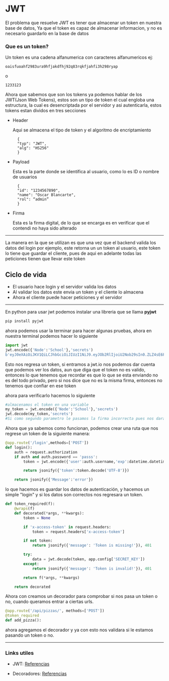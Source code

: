 # JWT

El problema que resuelve JWT es tener que almacenar un token en nuestra base de datos, Ya que el token es capaz de almacenar informacion, y no es necesario guardarlo en la base de datos

### Que es un token? 

Un token es una cadena alfanumerica con caracteres alfanumericos
ej:

    oaisfuoahf2983ura9hfjakdfhj92q83rqkfjahfi3h298ryap

o 

    1233123

Ahora que sabemos que son los tokens ya podemos hablar de los JWT(Json Web Tokens), estos son un tipo de token el cual engloba una estructura, la cual es desencriptada por el servidor y asi autenticarla, estos tokens estan dividos en tres secciones

* Header

    Aqui se almacena el tipo de token y el algoritmo de encriptamiento

    
        {
        "typ": "JWT",
        "alg": "HS256"
        }

* Payload

    Esta es la parte donde se identifica al usuario, como lo es ID o nombre de usuarios


        {
        "id": "1234567890",
        "name": "Oscar Blancarte",
        "rol": “admin”
        }


* Firma

    Esta es la firma digital, de lo que se encarga es en verificar que el contendi no haya sido alterado


---

La manera en la que se utilizan es que una vez que el backend valida los datos del login por ejemplo, este retorna un un token al usuario, este token lo tiene que guardar el cliente, pues de aqui en adelante todas las peticiones tienen que llevar este token

## Ciclo de vida 

* El usuario hace login y el servidor valida los datos
* Al validar los datos este envia un token y el cliente lo almacena 
* Ahora el cliente puede hacer peticiones y el servidor 


---
En python para usar jwt podemos instalar una libreria que se llama **pyjwt** 

```python
pip install pyjwt
```
ahora podemos usar la terminar para hacer algunas pruebas, ahora en nuestra terminal podemos hacer lo siguiente

```python
import jwt 
jwt.encode({'Node':'School'},'secrets')
b'eyJ0eXAiOiJKV1QiLCJhbGciOiJIUzI1NiJ9.eyJOb2RlIjoiU2Nob29sIn0.ZLZ4sE6FAGHG2BLWH7K14kn_1fFutt-XN9LM8p2zr6w'
```
Esto nos regresa un token, si entramos a jwt.io 
nos podemos dar cuenta que podemos ver los datos, aun que diga que el token no es valido, entonces lo que tenemos que recordar es que lo que se esta enviando no es del todo privado, pero si nos dice que no es la misma firma, entonces no tenemos que confiar en ese token

ahora para verificarlo hacemos lo siguiente

```python 
#almacenamos el token en una variable
my_token = jwt.encode({'Node':'School'},'secrets')
jwt.decode(my_token,'secrets')
#Si como segundo parametro le pasamos la firma incorrecta pues nos dara un error
```
Ahora que ya sabemos como funcionan, podemos crear una ruta que nos regrese un token de la siguiente manera:
```python
@app.route('/login',methods=['POST'])
def login():
    auth = request.authorization
    if auth and auth.password == 'passs':
        token = jwt.encode({'user':auth.username,'exp':datetime.datetime.utcnow() + datetime.timedelta(minutes=30)}, app.config['SECRET_KEY'])

        return jsonify({'token':token.decode('UTF-8')})

    return jsonify({'Message':'error'})
```
lo que hacemos es guardar los datos de autenticación, y hacemos un simple "login" y si los datos son correctos nos regresara un token.

```python 
def token_required(f):
    @wraps(f)
    def decorated(*args, **kwargs):
        token = None

        if 'x-access-token' in request.headers:
            token = request.headers['x-access-token']

        if not token:
            return jsonify({'message': 'Token is missing!'}), 401

        try:
            data = jwt.decode(token, app.config['SECRET_KEY'])
        except:
            return jsonify({'message': 'Token is invalid!'}), 401

        return f(*args, **kwargs)

    return decorated
```
Ahora con creamos un decorador para comprobar si nos pasa un token o no, cuando queramos entrar a ciertas urls.

```python
@app.route('/api/pizzas/', methods=['POST'])
@token_required
def add_pizza():
```
ahora agregamos el decorador y ya con esto nos validara si le estamos pasando un token o no.


---
### Links utiles
- JWT: [Referencias](https://www.oscarblancarteblog.com/2017/06/08/autenticacion-con-json-web-tokens/)

- Decoradores: [Referencias](https://recursospython.com/guias-y-manuales/decoradores/)